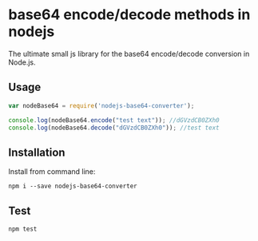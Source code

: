 # base64 encode/decode methods in nodejs

The ultimate small js library for the base64 encode/decode conversion in Node.js.

## Usage ##

```js
var nodeBase64 = require('nodejs-base64-converter');

console.log(nodeBase64.encode("test text")); //dGVzdCB0ZXh0
console.log(nodeBase64.decode("dGVzdCB0ZXh0")); //test text
```

## Installation ##

Install from command line:

```
npm i --save nodejs-base64-converter
```

## Test ##
```
npm test
```